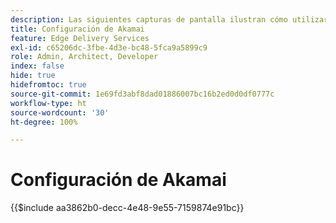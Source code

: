 ```yaml
---
description: Las siguientes capturas de pantalla ilustran cómo utilizar el Administrador de propiedades de Akamai para configurar una propiedad y enviar contenido. **La configuración esencial está marcada con un círculo rojo.**
title: Configuración de Akamai
feature: Edge Delivery Services
exl-id: c65206dc-3fbe-4d3e-bc48-5fca9a5899c9
role: Admin, Architect, Developer
index: false
hide: true
hidefromtoc: true
source-git-commit: 1e69fd3abf8dad01886007bc16b2ed0d0df0777c
workflow-type: ht
source-wordcount: '30'
ht-degree: 100%

---
```


# Configuración de Akamai

{{$include aa3862b0-decc-4e48-9e55-7159874e91bc}}
